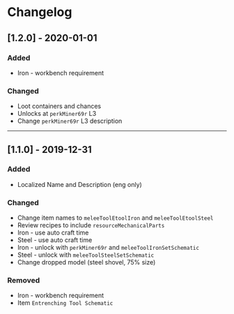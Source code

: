 # Changelog
## [1.2.0] - 2020-01-01
### Added
- Iron - workbench requirement

### Changed
- Loot containers and chances
- Unlocks at `perkMiner69r` L3
- Change `perkMiner69r` L3 description

---

## [1.1.0] - 2019-12-31
### Added
- Localized Name and Description (eng only)

### Changed
- Change item names to `meleeToolEtoolIron` and `meleeToolEtoolSteel`
- Review recipes to include `resourceMechanicalParts`
- Iron - use auto craft time
- Steel - use auto craft time
- Iron - unlock with `perkMiner69r` and `meleeToolIronSetSchematic`
- Steel - unlock with `meleeToolSteelSetSchematic`
- Change dropped model (steel shovel, 75% size)

### Removed
- Iron - workbench requirement
- Item `Entrenching Tool Schematic`
